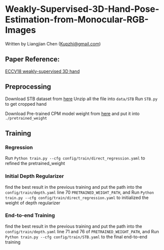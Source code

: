 # Weakly-Supervised-3D-Hand-Pose-Estimation-from-Monocular-RGB-Images
Written by Liangjian Chen (Kupzhi@gmail.com)

## Paper Reference:
[ECCV18 weakly-supervised 3D hand](http://openaccess.thecvf.com/content_ECCV_2018/html/Yujun_Cai_Weakly-supervised_3D_Hand_ECCV_2018_paper.html)

## Preprocessing
Download STB dataset from [here](https://sites.google.com/site/zhjw1988/)
Unzip all the file into `data/STB`
Run `STB.py` to get cropped hand 

Download Pre-trained CPM model weight from [here]() and put it into `./pretrained_weight`

## Training

### Regression
Run `Python train.py --cfg config/train/direct_regression.yaml` to refined the pretrained_weight

### Initial Depth Regularizer
find the best result in the previous training and put the path into the `config/train/depth.yaml` line 70 `PRETRAINED_WEIGHT_PATH`, and 
Run `Python train.py --cfg config/train/direct_regression.yaml` to initialized the weight of depth regularizer 

### End-to-end Training
find the best result in the previous training and put the path into the `config/train/depth.yaml` line 71 and 76 of `PRETRAINED_WEIGHT_PATH`, and Run `Python train.py --cfg config/train/STB.yaml` to the final end-to-end training
